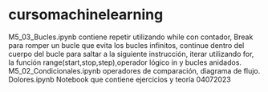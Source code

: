 # cursomachinelearning
M5_03_Bucles.ipynb contiene repetir utilizando while con contador, Break para romper un bucle que evita los bucles infinitos, continue dentro del cuerpo del bucle para saltar a la siguiente instrucción, iterar utilizando for, la función range(start,stop,step),operador lógico in y bucles anidados.
M5_02_Condicionales.ipynb operadores de comparación, diagrama de flujo.
Dolores.ipynb Notebook que contiene ejercicios y teoría
04072023
